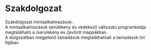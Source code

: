 # Szakdolgozat
Szakdolgozat mintaalkalmazások. <br>
A mintaalkalmazások sérülékeny és védekező változatú programkódja megtalálható a /serulekeny és /javitott mappákban. <br>
A dolgozatban megjelenő támadások megtalálhatóak a tamadasok.txt fájlban.
